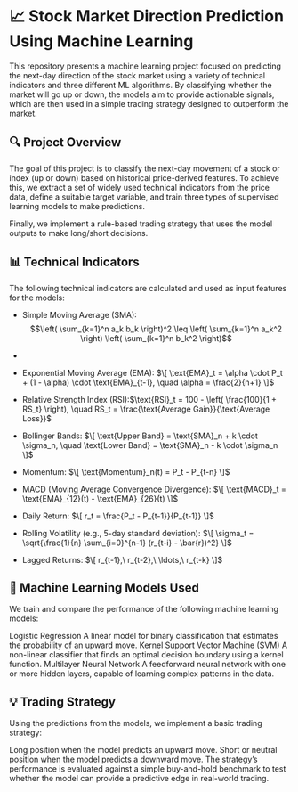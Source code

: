 # 📈 Stock Market Direction Prediction Using Machine Learning

This repository presents a machine learning project focused on predicting the next-day direction of the stock market using a variety of technical indicators and three different ML algorithms. By classifying whether the market will go up or down, the models aim to provide actionable signals, which are then used in a simple trading strategy designed to outperform the market.

## 🔍 Project Overview

The goal of this project is to classify the next-day movement of a stock or index (up or down) based on historical price-derived features. To achieve this, we extract a set of widely used technical indicators from the price data, define a suitable target variable, and train three types of supervised learning models to make predictions.

Finally, we implement a rule-based trading strategy that uses the model outputs to make long/short decisions.

## 📊 Technical Indicators

The following technical indicators are calculated and used as input features for the models:

* Simple Moving Average (SMA):$$\left( \sum_{k=1}^n a_k b_k \right)^2 \leq \left( \sum_{k=1}^n a_k^2 \right) \left( \sum_{k=1}^n b_k^2 \right)$$
* 
* Exponential Moving Average (EMA):
$\[
\text{EMA}_t = \alpha \cdot P_t + (1 - \alpha) \cdot \text{EMA}_{t-1}, \quad \alpha = \frac{2}{n+1}
\]$

* Relative Strength Index (RSI):$\text{RSI}_t = 100 - \left( \frac{100}{1 + RS_t} \right), \quad RS_t = \frac{\text{Average Gain}}{\text{Average Loss}}$

* Bollinger Bands:
$\[
\text{Upper Band} = \text{SMA}_n + k \cdot \sigma_n, \quad
\text{Lower Band} = \text{SMA}_n - k \cdot \sigma_n
\]$

* Momentum:
$\[
\text{Momentum}_n(t) = P_t - P_{t-n}
\]$

* MACD (Moving Average Convergence Divergence):
$\[
\text{MACD}_t = \text{EMA}_{12}(t) - \text{EMA}_{26}(t)
\]$

* Daily Return:
$\[
r_t = \frac{P_t - P_{t-1}}{P_{t-1}}
\]$

* Rolling Volatility (e.g., 5-day standard deviation):
$\[
\sigma_t = \sqrt{\frac{1}{n} \sum_{i=0}^{n-1} (r_{t-i} - \bar{r})^2}
\]$

* Lagged Returns:
$\[
r_{t-1},\ r_{t-2},\ \ldots,\ r_{t-k}
\]$


## 🤖 Machine Learning Models Used

We train and compare the performance of the following machine learning models:

Logistic Regression
A linear model for binary classification that estimates the probability of an upward move.
Kernel Support Vector Machine (SVM)
A non-linear classifier that finds an optimal decision boundary using a kernel function.
Multilayer Neural Network
A feedforward neural network with one or more hidden layers, capable of learning complex patterns in the data.
## 💡 Trading Strategy

Using the predictions from the models, we implement a basic trading strategy:

Long position when the model predicts an upward move.
Short or neutral position when the model predicts a downward move.
The strategy’s performance is evaluated against a simple buy-and-hold benchmark to test whether the model can provide a predictive edge in real-world trading.
